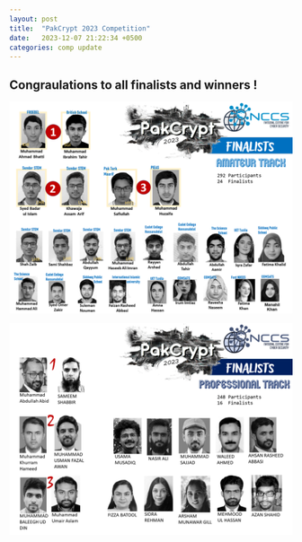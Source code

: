 ```yaml
---
layout: post
title:  "PakCrypt 2023 Competition"
date:   2023-12-07 21:22:34 +0500
categories: comp update
---
```

## Congraulations to all finalists and winners !

![Amateur Track](/assets/images/pakcrypt23/amotrackwinner.PNG)

![Professional Track](/assets/images/pakcrypt23/protrackwinner.PNG)
